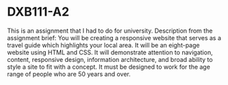 # DXB111-A2
This is an assignment that I had to do for university. Description from the assignment brief: You will be creating a responsive website that serves as a travel guide which highlights your local area. It will be an eight-page website using HTML and CSS. It will demonstrate attention to navigation, content, responsive design, information architecture, and broad ability to style a site to fit with a concept. It must be designed to work for the age range of people who are 50 years and over.